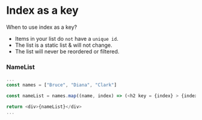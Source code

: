 # Index as a key

When to use index as a key?

- Items in your list do `not` have a `unique id`.
- The list is a static list & will not change.
- The list will never be reordered or filtered.

### NameList
```js
...
const names = ["Bruce", "Diana", "Clark"]

const nameList = names.map((name, index) => (<h2 key = {index} > {index} {name}</h2>))

return <div>{nameList}</div>
...
```